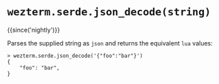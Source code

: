 # `wezterm.serde.json_decode(string)`

{{since('nightly')}}

Parses the supplied string as `json` and returns the equivalent `lua` values:

```
> wezterm.serde.json_decode('{"foo":"bar"}')
{
    "foo": "bar",
}
```
